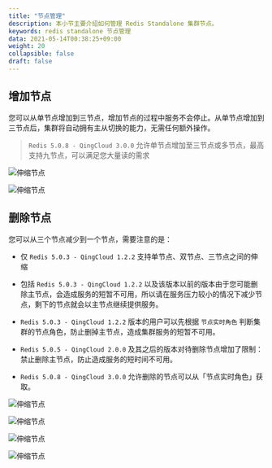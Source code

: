 ```yaml
---
title: "节点管理"
description: 本小节主要介绍如何管理 Redis Standalone 集群节点。 
keywords: redis standalone 节点管理
data: 2021-05-14T00:38:25+09:00
weight: 20
collapsible: false
draft: false
---
```


## 增加节点

您可以从单节点增加到三节点，增加节点的过程中服务不会停止。从单节点增加到三节点后，集群将自动拥有主从切换的能力，无需任何额外操作。

> `Redis 5.0.8 - QingCloud 3.0.0` 允许单节点增加至三节点或多节点，最高支持九节点，可以满足您大量读的需求

![伸缩节点](../../_images/add_node_1.png)

![伸缩节点](../../_images/add_node_2.png)    

## 删除节点

您可以从三个节点减少到一个节点，需要注意的是：

- 仅 `Redis 5.0.3 - QingCloud 1.2.2` 支持单节点、双节点、三节点之间的伸缩

- 包括 `Redis 5.0.3 - QingCloud 1.2.2` 以及该版本以前的版本由于您可能删除主节点，会造成服务的短暂不可用，所以请在服务压力较小的情况下减少节点，剩下的节点就会以主节点继续提供服务。

- `Redis 5.0.3 - QingCloud 1.2.2` 版本的用户可以先根据 `节点实时角色` 判断集群的节点角色，防止删掉主节点，造成集群服务的短暂不可用。

- `Redis 5.0.5 - QingCloud 2.0.0` 及其之后的版本对待删除节点增加了限制：禁止删除主节点，防止造成服务的短时间不可用。

- `Redis 5.0.8 - QingCloud 3.0.0` 允许删除的节点可以从「节点实时角色」获取。

![伸缩节点](../../_images/delete_node_1.png)

![伸缩节点](../../_images/delete_node_2.png)

![伸缩节点](../../_images/delete_node_3.png)

![伸缩节点](../../_images/delete_node_stat.png)
